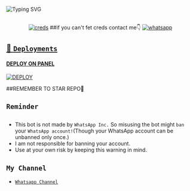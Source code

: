 ![Typing SVG](https://readme-typing-svg.demolab.com?font=Ribeye&size=50&pause=1000&color=A93226&center=true&width=900&height=100&lines=Its%20Queenkagome;%20Multi-Device%20WhatsApp%20Bot;%20Developed%20By%20King%20Johan)
<p align="center">
<br>
<a href='https://kingjohanmd-creds-generator.onrender.com' target="_blank"><img alt='creds' src='https://img.shields.io/badge/Session_id-100000?style=for-the-badge&logo=scan&logoColor=white&labelColor=black&color=black'/></a>
 ##if you can't fet creds contact me👇
    <a aria-label="if you cant get creds contact me" href="https://wa.me/2349134457509?text=Hi!! king johan Sir, I need Your Help" target="_blank">
    <img alt="whatsapp" src="https://img.shields.io/badge/Owner%20Whatsapp-25D366?style=for-the-badge&logo=whatsapp&logoColor=white" />
</p>

## 🚀 `Deployments`
#### DEPLOY ON PANEL

    
<a href='https://dashboard.katabump.com/auth/login#c0a726' target="_blank"><img alt='DEPLOY' src='https://img.shields.io/badge/-DEPLOY-black?style=for-the-badge&logo=heroku&logoColor=white'/></a>

##REMEMBER TO STAR REPO🥹
## `Reminder`
   
## 
- This bot is not made by `WhatsApp Inc.` So misusing the bot might `ban` your `WhatsApp account!`(Though your WhatsApp account can be unbanned only once.)
- I am not responsible for banning your account.
- Use at your own risk by keeping this warning in mind.
## ```My Channel```

- [`Whatsapp Channel`](https://whatsapp.com/channel/0029VanxGm5J3jv39RvJIM39)
